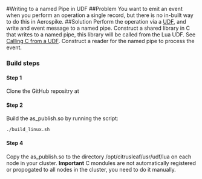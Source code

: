 #Writing to a named Pipe in UDF
##Problem
You want to emit an event when you perform an operation a single record, but there is no in-built
way to do this in Aerospike.
##Solution
Perform the operation via a [UDF](https://docs.aerospike.com/display/V3/User-Defined+Function+Guide), and write and event message to a named pipe. 
Construct a shared library in C that writes to a named pipe, 
this library will be called from the Lua UDF. See [Calling C from a UDF](https://docs.aerospike.com/pages/viewpage.action?pageId=3807960#LuaUDF–DevelopingLuaModules-ModuleswritteninC).
Construct a reader for the named pipe to process the event.
### Build steps
#### Step 1
Clone the GitHub repositry at <some place>
#### Step 2
Build the as_publish.so by running the script:
```
./build_linux.sh
```
#### Step 4
Copy the as_publish.so to the directory /opt/citrusleaf/usr/udf/lua on each node in your cluster. 
__Important__ C mondules are not automatically registered or propogated to all nodes in the cluster, you need to do it manually.
